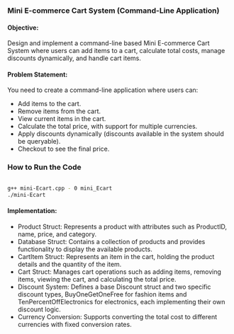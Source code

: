 ### Mini E-commerce Cart System (Command-Line Application)

#### Objective:
Design and implement a command-line based Mini E-commerce Cart System where users can add items to a cart, calculate total costs, manage discounts dynamically, and handle cart items.

#### Problem Statement:
You need to create a command-line application where users can:
- Add items to the cart.
- Remove items from the cart.
- View current items in the cart.
- Calculate the total price, with support for multiple currencies.
- Apply discounts dynamically (discounts available in the system should be queryable).
- Checkout to see the final price.


### How to Run the Code
```bash

g++ mini-Ecart.cpp - 0 mini_Ecart
./mini-Ecart

```

#### Implementation:
- Product Struct: Represents a product with attributes such as ProductID, name, price, and category.
- Database Struct: Contains a collection of products and provides functionality to display the available products.
- CartItem Struct: Represents an item in the cart, holding the product details and the quantity of the item.
- Cart Struct: Manages cart operations such as adding items, removing items, viewing the cart, and calculating the total price.
- Discount System: Defines a base Discount struct and two specific discount types, BuyOneGetOneFree for fashion items and TenPercentOffElectronics for electronics, each implementing their own discount logic.
- Currency Conversion: Supports converting the total cost to different currencies with fixed conversion rates.

